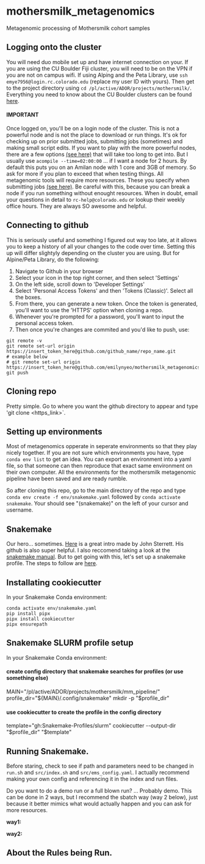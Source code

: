 # mothersmilk_metagenomics
Metagenomic processing of Mothersmilk cohort samples

## Logging onto the cluster
You will need duo mobile set up and have internet connection on your. If you are using the CU Boulder Fiji cluster, you will need to be on the VPN if you are not on campus wifi. If using Alping and the Peta Library, use `ssh emye7956@login.rc.colorado.edu` (replace my user ID with yours). Then get to the project directory using `cd /pl/active/ADOR/projects/mothersmilk/`. Everything you need to know about the CU Boulder clusters can be found [here](https://curc.readthedocs.io).

#### IMPORTANT
Once logged on, you'll be on a login node of the cluster. This is not a powerful node and is not the place to download or run things. It's ok for checking up on prior submitted jobs, submitting jobs (sometimes) and making small script edits. If you want to play with the more powerful nodes, there are a few options [(see here)](https://curc.readthedocs.io/en/latest/running-jobs/job-resources.html) that will take too long to get into. But I usually use `acompile --time=02:00:00` ... if I want a node for 2 hours. By default this puts you on an Amilan node with 1 core and 3GB of memory. So ask for more if you plan to exceed that when testing things. All metagenomic tools will require more resources. These you specify when submitting jobs [(see here)](https://curc.readthedocs.io/en/latest/running-jobs/batch-jobs.html). Be careful with this, because you can break a node if you run something without enought resources. When in doubt, email your questions in detail to `rc-help@colorado.edu` or lookup their weekly office hours. They are always SO awesome and helpful. 

## Connecting to github
This is seriously useful and something I figured out way too late, at it allows you to keep a history of all your changes to the code over time. Setting this up will differ slightyly depending on the cluster you are using. But for Alpine/Peta Library, do the following:

  1. Navigate to Github in your browser
  2. Select your icon in the top right corner, and then select 'Settings'
  3. On the left side, scroll down to 'Developer Settings'
  4. Select 'Personal Access Tokens' and then 'Tokens (Classic)'. Select all the boxes.
  5. From there, you can generate a new token. Once the token is generated, you'll want to use the 'HTTPS' option when cloning a repo.
  6. Whenever you're prompted for a password, you'll want to input the personal access token.
  7. Then once you're changes are commited and you'd like to push, use:

```
git remote -v     
git remote set-url origin https://insert_token_here@github.com/github_name/repo_name.git
# example below    
# git remote set-url origin https://insert_token_here@github.com/emilynyeo/mothersmilk_metagenomics.git     
git push 
```
## Cloning repo
Pretty simple. Go to where you want the github directory to appear and type 'git clone <https_link>`.

## Setting up environments 
Most of metagenomics opperate in seperate environments so that they play nicely together.  If you are not sure which environments you have, type `conda env list` to get an idea. You can export an environment into a yaml file, so that someone can then reproduce that exact same environment on their own computer. All the environments for the mothersmilk metagenomic pipeline have been saved and are ready rumble. 

So after cloning this repo, go to the main directory of the repo and type `conda env create -f env/snakemake.yaml` followed by `conda activate snakemake`. Your should see "(snakemake)" on the left of your cursor and username.

## Snakemake
Our hero... sometimes. [Here](https://sterrettjd.github.io/Effective-Snakemake-HPC/) is a great intro made by John Sterrett. His github is also super helpful. I also reccomend taking a look at the [snakemake manual](https://snakemake.readthedocs.io/en/stable/). 
But to get going with this, let's set up a snakemake profile. The steps to follow are [here](https://sterrettjd.github.io/Effective-Snakemake-HPC/quarto/Snakemake-Essentials.html).

## Installating cookiecutter
In your Snakemake Conda environment:

```
conda activate env/snakemake.yaml
pip install pipx
pipx install cookiecutter
pipx ensurepath
```

## Snakemake SLURM profile setup

In your Snakemake Conda environment:

#### create config directory that snakemake searches for profiles (or use something else)
MAIN="/pl/active/ADOR/projects/mothersmilk/mm_pipeline/" 
profile_dir="${MAIN}/.config/snakemake"
mkdir -p "$profile_dir"

#### use cookiecutter to create the profile in the config directory
template="gh:Snakemake-Profiles/slurm"
cookiecutter --output-dir "$profile_dir" "$template"

## Running Snakemake.
Before staring, check to see if path and parameters need to be changed in `run.sh` and `src/index.sh` and `src/ems_config.yaml`. I actually recommend making your own config and referencing it in the index and run files. 

Do you want to do a demo run or a full blown run? ... Probably demo. This can be done in 2 ways, but I recommend the sbatch way (way 2 below), just because it better mimics what would actually happen and you can ask for more resources. 

  **way1:** 

  **way2:**

## About the Rules being Run.



